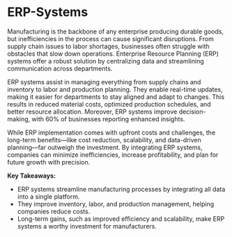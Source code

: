 # ERP-Systems
Manufacturing is the backbone of any enterprise producing durable goods, but inefficiencies in the process can cause significant disruptions. From supply chain issues to labor shortages, businesses often struggle with obstacles that slow down operations. Enterprise Resource Planning (ERP) systems offer a robust solution by centralizing data and streamlining communication across departments. 

ERP systems assist in managing everything from supply chains and inventory to labor and production planning. They enable real-time updates, making it easier for departments to stay aligned and adapt to changes. This results in reduced material costs, optimized production schedules, and better resource allocation. Moreover, ERP systems improve decision-making, with 60% of businesses reporting enhanced insights.

While ERP implementation comes with upfront costs and challenges, the long-term benefits—like cost reduction, scalability, and data-driven planning—far outweigh the investment. By integrating ERP systems, companies can minimize inefficiencies, increase profitability, and plan for future growth with precision.

**Key Takeaways:**
- ERP systems streamline manufacturing processes by integrating all data into a single platform.
- They improve inventory, labor, and production management, helping companies reduce costs.
- Long-term gains, such as improved efficiency and scalability, make ERP systems a worthy investment for manufacturers.
